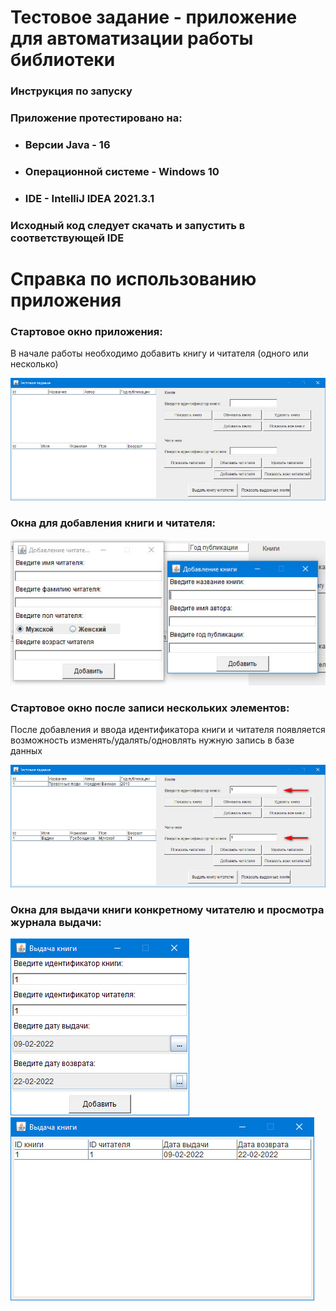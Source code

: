# Тестовое задание - приложение для автоматизации работы библиотеки

### Инструкция по запуску

### Приложение протестировано на: 
+ ### Версии Java - 16
+ ### Операционной системе - Windows 10
+ ### IDE - IntelliJ IDEA 2021.3.1

### Исходный код следует скачать и запустить в соответствующей IDE

# Справка по использованию приложения

### Стартовое окно приложения:
В начале работы необходимо добавить книгу и читателя (одного или несколько)

![alt text](src/main/resources/images/1.jpg)

### Окна для добавления книги и читателя:
![alt text](src/main/resources/images/2.jpg)

### Стартовое окно после записи нескольких элементов:
После добавления и ввода идентификатора книги и читателя появляется возможность изменять/удалять/одновлять 
нужную запись в базе данных

![alt text](src/main/resources/images/3.jpg)

### Окна для выдачи книги конкретному читателю и просмотра журнала выдачи:
![alt text](src/main/resources/images/4.jpg)
![alt text](src/main/resources/images/5.jpg)
